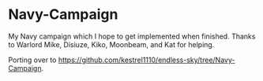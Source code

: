 # Navy-Campaign
My Navy campaign which I hope to get implemented when finished.
Thanks to Warlord Mike, Disiuze, Kiko, Moonbeam, and Kat for helping.

Porting over to https://github.com/kestrel1110/endless-sky/tree/Navy-Campaign.
